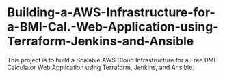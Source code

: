 # Building-a-AWS-Infrastructure-for-a-BMI-Cal.-Web-Application-using-Terraform-Jenkins-and-Ansible
This project is to build a Scalable AWS Cloud Infrastructure for a Free BMI Calculator Web Application using Terraform, Jenkins, and Ansible. 
